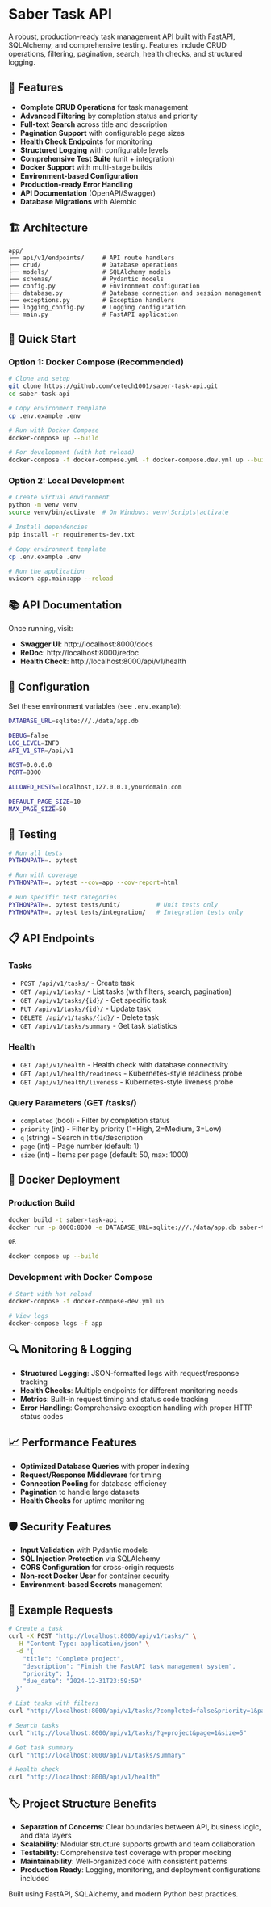 # Saber Task API

A robust, production-ready task management API built with FastAPI, SQLAlchemy, and comprehensive testing. Features include CRUD operations, filtering, pagination, search, health checks, and structured logging.

## 🚀 Features

- **Complete CRUD Operations** for task management
- **Advanced Filtering** by completion status and priority
- **Full-text Search** across title and description
- **Pagination Support** with configurable page sizes
- **Health Check Endpoints** for monitoring
- **Structured Logging** with configurable levels
- **Comprehensive Test Suite** (unit + integration)
- **Docker Support** with multi-stage builds
- **Environment-based Configuration**
- **Production-ready Error Handling**
- **API Documentation** (OpenAPI/Swagger)
- **Database Migrations** with Alembic

## 🏗️ Architecture

```
app/
├── api/v1/endpoints/     # API route handlers
├── crud/                 # Database operations
├── models/               # SQLAlchemy models
├── schemas/              # Pydantic models
├── config.py             # Environment configuration
├── database.py           # Database connection and session management
├── exceptions.py         # Exception handlers
├── logging_config.py     # Logging configuration
└── main.py               # FastAPI application
```

## 🚀 Quick Start

### Option 1: Docker Compose (Recommended)

```bash
# Clone and setup
git clone https://github.com/cetech1001/saber-task-api.git
cd saber-task-api

# Copy environment template
cp .env.example .env

# Run with Docker Compose
docker-compose up --build

# For development (with hot reload)
docker-compose -f docker-compose.yml -f docker-compose.dev.yml up --build
```

### Option 2: Local Development

```bash
# Create virtual environment
python -m venv venv
source venv/bin/activate  # On Windows: venv\Scripts\activate

# Install dependencies
pip install -r requirements-dev.txt

# Copy environment template
cp .env.example .env

# Run the application
uvicorn app.main:app --reload
```

## 📚 API Documentation

Once running, visit:
- **Swagger UI**: http://localhost:8000/docs
- **ReDoc**: http://localhost:8000/redoc
- **Health Check**: http://localhost:8000/api/v1/health

## 🔧 Configuration

Set these environment variables (see `.env.example`):

```bash
DATABASE_URL=sqlite:///./data/app.db

DEBUG=false
LOG_LEVEL=INFO
API_V1_STR=/api/v1

HOST=0.0.0.0
PORT=8000

ALLOWED_HOSTS=localhost,127.0.0.1,yourdomain.com

DEFAULT_PAGE_SIZE=10
MAX_PAGE_SIZE=50
```

## 🧪 Testing

```bash
# Run all tests
PYTHONPATH=. pytest

# Run with coverage
PYTHONPATH=. pytest --cov=app --cov-report=html

# Run specific test categories
PYTHONPATH=. pytest tests/unit/          # Unit tests only
PYTHONPATH=. pytest tests/integration/   # Integration tests only
```

## 📋 API Endpoints

### Tasks
- `POST /api/v1/tasks/` - Create task
- `GET /api/v1/tasks/` - List tasks (with filters, search, pagination)
- `GET /api/v1/tasks/{id}/` - Get specific task
- `PUT /api/v1/tasks/{id}/` - Update task
- `DELETE /api/v1/tasks/{id}/` - Delete task
- `GET /api/v1/tasks/summary` - Get task statistics

### Health
- `GET /api/v1/health` - Health check with database connectivity
- `GET /api/v1/health/readiness` - Kubernetes-style readiness probe
- `GET /api/v1/health/liveness` - Kubernetes-style liveness probe

### Query Parameters (GET /tasks/)
- `completed` (bool) - Filter by completion status
- `priority` (int) - Filter by priority (1=High, 2=Medium, 3=Low)
- `q` (string) - Search in title/description
- `page` (int) - Page number (default: 1)
- `size` (int) - Items per page (default: 50, max: 1000)

## 🐳 Docker Deployment

### Production Build
```bash
docker build -t saber-task-api .
docker run -p 8000:8000 -e DATABASE_URL=sqlite:///./data/app.db saber-task-api

OR

docker compose up --build
```

### Development with Docker Compose
```bash
# Start with hot reload
docker-compose -f docker-compose-dev.yml up

# View logs
docker-compose logs -f app
```

## 🔍 Monitoring & Logging

- **Structured Logging**: JSON-formatted logs with request/response tracking
- **Health Checks**: Multiple endpoints for different monitoring needs
- **Metrics**: Built-in request timing and status code tracking
- **Error Handling**: Comprehensive exception handling with proper HTTP status codes

## 📈 Performance Features

- **Optimized Database Queries** with proper indexing
- **Request/Response Middleware** for timing
- **Connection Pooling** for database efficiency
- **Pagination** to handle large datasets
- **Health Checks** for uptime monitoring

## 🛡️ Security Features

- **Input Validation** with Pydantic models
- **SQL Injection Protection** via SQLAlchemy
- **CORS Configuration** for cross-origin requests
- **Non-root Docker User** for container security
- **Environment-based Secrets** management

## 📝 Example Requests

```bash
# Create a task
curl -X POST "http://localhost:8000/api/v1/tasks/" \
  -H "Content-Type: application/json" \
  -d '{
    "title": "Complete project",
    "description": "Finish the FastAPI task management system",
    "priority": 1,
    "due_date": "2024-12-31T23:59:59"
  }'

# List tasks with filters
curl "http://localhost:8000/api/v1/tasks/?completed=false&priority=1&page=1&size=10"

# Search tasks
curl "http://localhost:8000/api/v1/tasks/?q=project&page=1&size=5"

# Get task summary
curl "http://localhost:8000/api/v1/tasks/summary"

# Health check
curl "http://localhost:8000/api/v1/health"
```

## 🏷️ Project Structure Benefits

- **Separation of Concerns**: Clear boundaries between API, business logic, and data layers
- **Scalability**: Modular structure supports growth and team collaboration  
- **Testability**: Comprehensive test coverage with proper mocking
- **Maintainability**: Well-organized code with consistent patterns
- **Production Ready**: Logging, monitoring, and deployment configurations included

Built using FastAPI, SQLAlchemy, and modern Python best practices.
